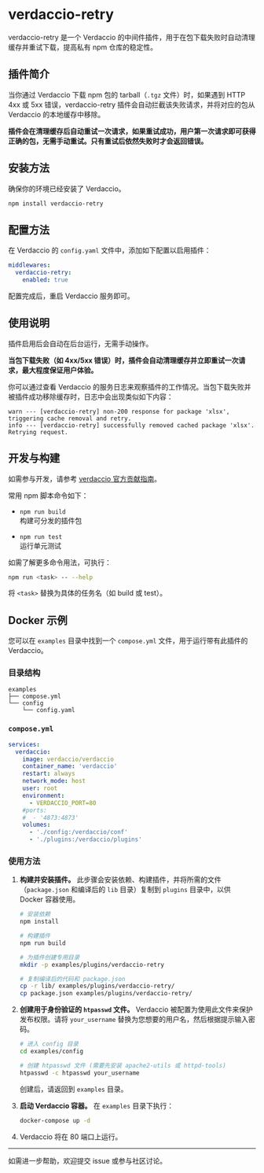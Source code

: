 # verdaccio-retry

verdaccio-retry 是一个 Verdaccio 的中间件插件，用于在包下载失败时自动清理缓存并重试下载，提高私有 npm 仓库的稳定性。

## 插件简介

当你通过 Verdaccio 下载 npm 包的 tarball（`.tgz` 文件）时，如果遇到 HTTP 4xx 或 5xx 错误，verdaccio-retry 插件会自动拦截该失败请求，并将对应的包从 Verdaccio 的本地缓存中移除。

**插件会在清理缓存后自动重试一次请求，如果重试成功，用户第一次请求即可获得正确的包，无需手动重试。只有重试后依然失败时才会返回错误。**

## 安装方法

确保你的环境已经安装了 Verdaccio。

```bash
npm install verdaccio-retry
```

## 配置方法

在 Verdaccio 的 `config.yaml` 文件中，添加如下配置以启用插件：

```yaml
middlewares:
  verdaccio-retry:
    enabled: true
```

配置完成后，重启 Verdaccio 服务即可。

## 使用说明

插件启用后会自动在后台运行，无需手动操作。

**当包下载失败（如 4xx/5xx 错误）时，插件会自动清理缓存并立即重试一次请求，最大程度保证用户体验。**

你可以通过查看 Verdaccio 的服务日志来观察插件的工作情况。当包下载失败并被插件成功移除缓存时，日志中会出现类似如下内容：

```log
warn --- [verdaccio-retry] non-200 response for package 'xlsx', triggering cache removal and retry.
info --- [verdaccio-retry] successfully removed cached package 'xlsx'. Retrying request.
```

## 开发与构建

如需参与开发，请参考 [verdaccio 官方贡献指南](https://github.com/verdaccio/verdaccio/blob/master/CONTRIBUTING.md)。

常用 npm 脚本命令如下：

- `npm run build`  
  构建可分发的插件包

- `npm run test`  
  运行单元测试

如需了解更多命令用法，可执行：

```bash
npm run <task> -- --help
```

将 `<task>` 替换为具体的任务名（如 build 或 test）。

## Docker 示例

您可以在 `examples` 目录中找到一个 `compose.yml` 文件，用于运行带有此插件的 Verdaccio。

### 目录结构

```
examples
├── compose.yml
└── config
    └── config.yaml
```

### `compose.yml`

```yaml
services:
  verdaccio:
    image: verdaccio/verdaccio
    container_name: 'verdaccio'
    restart: always
    network_mode: host
    user: root
    environment:
      - VERDACCIO_PORT=80
    #ports:
    #  - '4873:4873'
    volumes:
      - './config:/verdaccio/conf'
      - './plugins:/verdaccio/plugins'
```

### 使用方法

1.  **构建并安装插件。** 此步骤会安装依赖、构建插件，并将所需的文件（`package.json` 和编译后的 `lib` 目录）复制到 `plugins` 目录中，以供 Docker 容器使用。
    ```bash
    # 安装依赖
    npm install

    # 构建插件
    npm run build

    # 为插件创建专用目录
    mkdir -p examples/plugins/verdaccio-retry

    # 复制编译后的代码和 package.json
    cp -r lib/ examples/plugins/verdaccio-retry/
    cp package.json examples/plugins/verdaccio-retry/
    ```

2.  **创建用于身份验证的 `htpasswd` 文件。** Verdaccio 被配置为使用此文件来保护发布权限。请将 `your_username` 替换为您想要的用户名，然后根据提示输入密码。
    ```bash
    # 进入 config 目录
    cd examples/config

    # 创建 htpasswd 文件 (需要先安装 apache2-utils 或 httpd-tools)
    htpasswd -c htpasswd your_username
    ```
    创建后，请返回到 `examples` 目录。

3.  **启动 Verdaccio 容器。** 在 `examples` 目录下执行：
    ```bash
    docker-compose up -d
    ```
4.  Verdaccio 将在 80 端口上运行。

---

如需进一步帮助，欢迎提交 issue 或参与社区讨论。